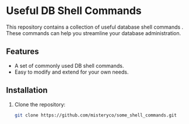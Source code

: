 # Useful DB Shell Commands

This repository contains a collection of useful database shell commands . These commands can help you streamline your database administration.

## Features

- A set of commonly used DB shell commands.
- Easy to modify and extend for your own needs.

## Installation

1. Clone the repository:
   ```bash
   git clone https://github.com/misteryco/some_shell_commands.git
